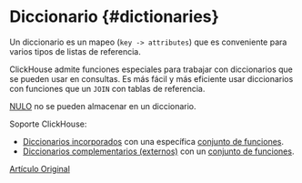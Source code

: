 # Diccionario {#dictionaries}

Un diccionario es un mapeo (`key -> attributes`) que es conveniente para varios tipos de listas de referencia.

ClickHouse admite funciones especiales para trabajar con diccionarios que se pueden usar en consultas. Es más fácil y más eficiente usar diccionarios con funciones que un `JOIN` con tablas de referencia.

[NULO](../syntax.md#null) no se pueden almacenar en un diccionario.

Soporte ClickHouse:

-   [Diccionarios incorporados](internal_dicts.md#internal_dicts) con una específica [conjunto de funciones](../functions/ym_dict_functions.md).
-   [Diccionarios complementarios (externos)](external_dicts.md) con un [conjunto de funciones](../functions/ext_dict_functions.md).

[Artículo Original](https://clickhouse.tech/docs/es/query_language/dicts/) <!--hide-->
